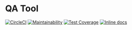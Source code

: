 # QA Tool

[![CircleCI](https://circleci.com/gh/2YY/qatool.svg?style=svg)](https://circleci.com/gh/2YY/qatool)
[![Maintainability](https://api.codeclimate.com/v1/badges/118077aa2faa8b421d1b/maintainability)](https://codeclimate.com/github/2YY/qatool/maintainability)
[![Test Coverage](https://api.codeclimate.com/v1/badges/118077aa2faa8b421d1b/test_coverage)](https://codeclimate.com/github/2YY/qatool/test_coverage)
[![Inline docs](http://inch-ci.org/github/2YY/qatool.svg?branch=master)](http://inch-ci.org/github/2YY/qatool)